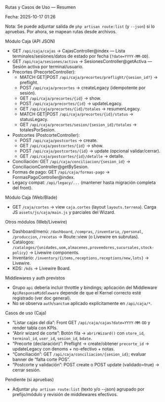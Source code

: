 Rutas y Casos de Uso — Resumen

Fecha: 2025-10-17 01:26

Nota: Se puede adjuntar salida de `php artisan route:list` (y `--json`) si lo apruebas. Por ahora, se mapean rutas desde archivos.

Módulo Caja (API JSON)
- GET `/api/caja/cajas` → CajasController@index — Lista terminales/sesiones/datos de estado por fecha (`?date=YYYY-MM-DD`).
- GET `/api/caja/sesiones/activa` → SesionesController@getActiva — Sesión activa por terminal/usuario.
- Precortes (PrecorteController):
  - MATCH GET|POST `/api/caja/precortes/preflight/{sesion_id?}` → preflight.
  - POST `/api/caja/precortes` → createLegacy (idempotente por sesión).
  - GET `/api/caja/precortes/{id}` → show.
  - POST `/api/caja/precortes/{id}` → updateLegacy.
  - GET `/api/caja/precortes/{id}/totales` → resumenLegacy.
  - MATCH GET|POST `/api/caja/precortes/{id}/status` → statusLegacy.
  - GET `/api/caja/precortes/sesion/{sesion_id}/totales` → totalesPorSesion.
- Postcortes (PostcorteController):
  - POST `/api/caja/postcortes` → create.
  - GET `/api/caja/postcortes/{id}` → show.
  - POST `/api/caja/postcortes/{id}` → update (opcional validar/cerrar).
  - GET `/api/caja/postcortes/{id}/detalle` → detalle.
- Conciliación: GET `/api/caja/conciliacion/{sesion_id}` → ConciliacionController@getBySesion.
- Formas de pago: GET `/api/caja/formas-pago` → FormasPagoController@index.
- Legacy compat: `/api/legacy/...` (mantener hasta migración completa del front).

Módulo Caja (Web/Blade)
- GET `/caja/cortes` → view `caja.cortes` (layout `layouts.terrena`). Carga JS `assets/js/caja/main.js` y parciales del Wizard.

Otros módulos (Web/Livewire)
- Dashboard/menú: `/dashboard`, `/compras`, `/inventario`, `/personal`, `/produccion`, `/recetas` → Route::view (o Livewire en subrutas).
- Catálogos: `/catalogos/{unidades,uom,almacenes,proveedores,sucursales,stock-policy}` → Livewire components.
- Inventario: `/inventory/{items,receptions,receptions/new,lots}` → Livewire.
- KDS: `/kds` → Livewire Board.

Middlewares y auth previstos
- Grupo `api` debería incluir throttle y bindings; aplicación del Middleware `ApiResponseMiddleware` depende de que el Kernel correcto esté registrado (ver doc general).
- No se observa `auth`/`sanctum` aplicado explícitamente en `/api/caja/*`.

Casos de uso (Caja)
- “Listar cajas del día”: Front GET `/api/caja/cajas?date=YYYY-MM-DD` y render tabla con KPIs.
- “Abrir wizard de corte”: Botón fila → `abrirWizard()` con `store_id`, `terminal_id`, `user_id`, `sesion_id`, `bdate`.
- “Precorte (declaración)”: Preflight → create/obtener `precorte_id` → updateLegacy con denoms + no-efectivo + notas.
- “Conciliación”: GET `/api/caja/conciliacion/{sesion_id}`; evaluar banner de “falta corte POS”.
- “Postcorte y validación”: POST create o POST update (validado=true) → cerrar sesión.

Pendiente (si apruebas)
- Adjuntar `php artisan route:list` (texto y/o --json) agrupado por prefijo/módulo y revisión de middlewares efectivos.

